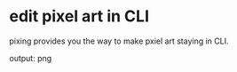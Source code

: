 # edit pixel art in CLI

pixing provides you the way to make pxiel art staying in CLI.

output: png
